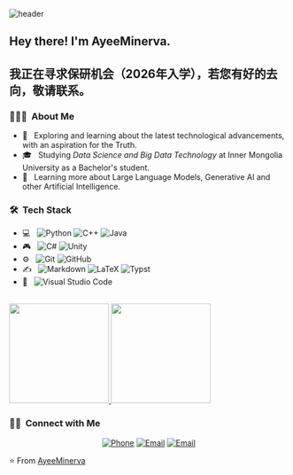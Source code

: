 ![header](https://capsule-render.vercel.app/api?type=waving&height=250&color=gradient&text=AyeeMinerva&textBg=false&section=header&reversal=false&fontAlign=50&fontSize=70&fontAlignY=40)

<h2> Hey there! I'm AyeeMinerva.</h2>
<h2>我正在寻求保研机会（2026年入学），若您有好的去向，敬请联系。</h2>
<h3> 👨🏻‍💻 &nbsp;About Me </h3>

- 🤔 &nbsp; Exploring and learning about the latest technological advancements, with an aspiration for the Truth.
- 🎓 &nbsp; Studying *Data Science and Big Data Technology* at Inner Mongolia University as a Bachelor's student.
- 🌱 &nbsp; Learning more about Large Language Models, Generative AI and other Artificial Intelligence.
<!-- - ✍️ &nbsp;. -->

<h3> 🛠 &nbsp;Tech Stack</h3>

- 💻 &nbsp;
  ![Python](https://img.shields.io/badge/-Python-333333?style=flat&logo=python)
  ![C++](https://img.shields.io/badge/-C++-333333?style=flat&logo=C%2B%2B&logoColor=00599C)
  ![Java](https://img.shields.io/badge/-Java-333333?style=flat&logo=Java&logoColor=007396)
- 🎮 &nbsp;
  ![C#](https://img.shields.io/badge/-C%23-333333?style=flat&logo=c-sharp&logoColor=239120)
  ![Unity](https://img.shields.io/badge/-Unity-333333?style=flat&logo=unity)
- ⚙️ &nbsp;
  ![Git](https://img.shields.io/badge/-Git-333333?style=flat&logo=git)
  ![GitHub](https://img.shields.io/badge/-GitHub-333333?style=flat&logo=github)
- ✍️ &nbsp;
  ![Markdown](https://img.shields.io/badge/-Markdown-333333?style=flat&logo=markdown)
  ![LaTeX](https://img.shields.io/badge/-LaTeX-333333?style=flat&logo=latex)
  ![Typst](https://img.shields.io/badge/-Typst-333333?style=flat&logo=typst)
- 🔧 &nbsp;
  ![Visual Studio Code](https://img.shields.io/badge/-Visual%20Studio%20Code-333333?style=flat&logo=visual-studio-code&logoColor=007ACC)
  <!--
  
  - 🌐 &nbsp;
  ![HTML5](https://img.shields.io/badge/-HTML5-333333?style=flat&logo=HTML5)
  ![CSS](https://img.shields.io/badge/-CSS-333333?style=flat&logo=CSS3&logoColor=1572B6)
  ![JavaScript](https://img.shields.io/badge/-JavaScript-333333?style=flat&logo=javascript)
  ![Bootstrap](https://img.shields.io/badge/-Bootstrap-333333?style=flat&logo=bootstrap&logoColor=563D7C)
  ![Node.js](https://img.shields.io/badge/-Node.js-333333?style=flat&logo=node.js)
  ![React](https://img.shields.io/badge/-React-333333?style=flat&logo=react)
   - 🖥 &nbsp;
   ![Photoshop](https://img.shields.io/badge/-Photoshop-333333?style=flat&logo=adobe-photoshop)
  - 🛢 &nbsp;
  ![MySQL](https://img.shields.io/badge/-MySQL-333333?style=flat&logo=mysql)
  ![Oracle](https://img.shields.io/badge/-Oracle-333333?style=flat&logo=oracle)
   -->

<br/>

<a href="https://github.com/AyeeMinerva">
  <img height="180em" src="https://github-readme-stats.vercel.app/api?username=AyeeMinerva&theme=buefy&show_icons=true" />
  <img height="180em" src="https://github-readme-stats.vercel.app/api/top-langs/?username=AyeeMinerva&theme=buefy&layout=compact" />
</a>

<br/>

<h3> 🤝🏻 &nbsp;Connect with Me </h3>

<p align="center">
<a href="tel:+86 15648451987"><img alt="Phone" src="https://img.shields.io/badge/Phone-+86 15648451987-green?style=flat-square&logo=wechat"></a>
<a href="mailto:0221120282@mail.imu.edu.cn"><img alt="Email" src="https://img.shields.io/badge/Email-0221120282@mail.imu.edu.cn-blue?style=flat-square&logo=gmail"></a>
<a href="mailto:AyeeMinerva@outlook.com"><img alt="Email" src="https://img.shields.io/badge/Email-AyeeMinerva@outlook.com-blue?style=flat-square&logo=gmail"></a>
</p>

⭐️ From [AyeeMinerva](https://github.com/AyeeMinerva)
